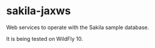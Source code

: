 # sakila-jaxws
Web services to operate with the Sakila sample database.

It is being tested on WildFly 10.